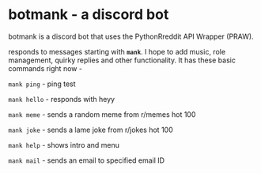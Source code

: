 # botmank - a discord bot

botmank is a discord bot that uses the PythonRreddit API Wrapper (PRAW).

responds to messages starting with __```mank```__. I hope to add music, role management, quirky replies and other functionality. It has these basic commands right now -

```mank ping```  - ping test

```mank hello``` - responds with heyy

```mank meme```  - sends a random meme from r/memes hot 100

```mank joke``` - sends a lame joke from r/jokes hot 100

```mank help``` - shows intro and menu

```mank mail``` <toMailID> - sends an email to specified email ID
